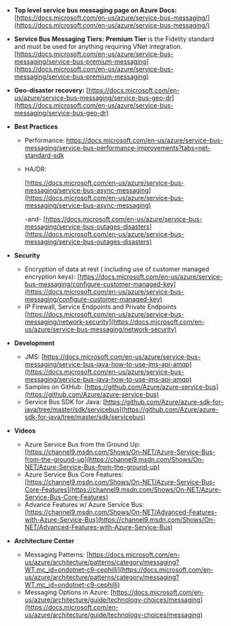 - **Top level service bus messaging page on Azure Docs:**
  [https://docs.microsoft.com/en-us/azure/service-bus-messaging/](https://docs.microsoft.com/en-us/azure/service-bus-messaging/)
  
- **Service Bus Messaging Tiers:**
  **Premium Tier** is the Fidelity standard and must be used for anything requiring VNet integration.
  [https://docs.microsoft.com/en-us/azure/service-bus-messaging/service-bus-premium-messaging](https://docs.microsoft.com/en-us/azure/service-bus-messaging/service-bus-premium-messaging)
  
- **Geo-disaster recovery:**
  [https://docs.microsoft.com/en-us/azure/service-bus-messaging/service-bus-geo-dr](https://docs.microsoft.com/en-us/azure/service-bus-messaging/service-bus-geo-dr)
  
- **Best Practices**
  
  - Performance:
    https://docs.microsoft.com/en-us/azure/service-bus-messaging/service-bus-performance-improvements?tabs=net-standard-sdk
    
  - HA/DR:
    
    [https://docs.microsoft.com/en-us/azure/service-bus-messaging/service-bus-async-messaging](https://docs.microsoft.com/en-us/azure/service-bus-messaging/service-bus-async-messaging)
    
    -and-
    [https://docs.microsoft.com/en-us/azure/service-bus-messaging/service-bus-outages-disasters](https://docs.microsoft.com/en-us/azure/service-bus-messaging/service-bus-outages-disasters)
    
  
- **Security**

  - Encryption of data at rest ( including use of customer managed encryption keys):
    [https://docs.microsoft.com/en-us/azure/service-bus-messaging/configure-customer-managed-key](https://docs.microsoft.com/en-us/azure/service-bus-messaging/configure-customer-managed-key)
  - IP Firewall, Service Endpoints and Private Endpoints
    [https://docs.microsoft.com/en-us/azure/service-bus-messaging/network-security](https://docs.microsoft.com/en-us/azure/service-bus-messaging/network-security)

- **Development**

  - JMS:
    [https://docs.microsoft.com/en-us/azure/service-bus-messaging/service-bus-java-how-to-use-jms-api-amqp](https://docs.microsoft.com/en-us/azure/service-bus-messaging/service-bus-java-how-to-use-jms-api-amqp) 
  - Samples on GitHub:
    [https://github.com/Azure/azure-service-bus](https://github.com/Azure/azure-service-bus)
  - Service Bus SDK for Java:
    [https://github.com/Azure/azure-sdk-for-java/tree/master/sdk/servicebus](https://github.com/Azure/azure-sdk-for-java/tree/master/sdk/servicebus)

- **Videos**
  - Azure Service Bus from the Ground Up:
    [https://channel9.msdn.com/Shows/On-NET/Azure-Service-Bus-from-the-ground-up](https://channel9.msdn.com/Shows/On-NET/Azure-Service-Bus-from-the-ground-up)
  - Azure Service Bus Core Features:
    [https://channel9.msdn.com/Shows/On-NET/Azure-Service-Bus-Core-Features](https://channel9.msdn.com/Shows/On-NET/Azure-Service-Bus-Core-Features)
  - Advance Features w/ Azure Service Bus:
    [https://channel9.msdn.com/Shows/On-NET/Advanced-Features-with-Azure-Service-Bus](https://channel9.msdn.com/Shows/On-NET/Advanced-Features-with-Azure-Service-Bus)

- **Architecture Center**
  - Messaging Patterns:
    [https://docs.microsoft.com/en-us/azure/architecture/patterns/category/messaging?WT.mc_id=ondotnet-c9-cephilli](https://docs.microsoft.com/en-us/azure/architecture/patterns/category/messaging?WT.mc_id=ondotnet-c9-cephilli)
  - Messaging Options in Azure:
    [https://docs.microsoft.com/en-us/azure/architecture/guide/technology-choices/messaging](https://docs.microsoft.com/en-us/azure/architecture/guide/technology-choices/messaging)

